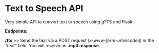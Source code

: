 # Text to Speech API

Very simple API to convert text to speech using gTTS and Flask.

**Endpoints:**

**/tts** >> Send the text via a POST request (*x-www-form-urlencoded*) in the *"text"* field. You will receive an **.mp3 response**.
